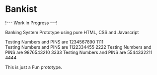 # Bankist
!--- Work in Progress ---!

Banking System Prototype using pure HTML, CSS and Javascript

Testing Numbers and PINS are 1234567890 1111  
Testing Numbers and PINS are 1122334455 2222
Testing Numbers and PINS are 9876543210 3333
Testing Numbers and PINS are 5544332211 4444

This is just a Fun prototype.
